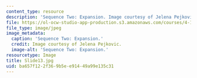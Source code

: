 ```yaml
---
content_type: resource
description: 'Sequence Two: Expansion. Image courtesy of Jelena Pejkovic.'
file: https://ol-ocw-studio-app-production.s3.amazonaws.com/courses/4-184-architectural-design-workshop-collage-method-and-form-spring-2004/ba657f122f369b5ee91449a99e135c31_Slide13.jpg
file_type: image/jpeg
image_metadata:
  caption: 'Sequence Two: Expansion.'
  credit: Image courtesy of Jelena Pejkovic.
  image-alt: 'Sequence Two: Expansion.'
resourcetype: Image
title: Slide13.jpg
uid: ba657f12-2f36-9b5e-e914-49a99e135c31
---
```


